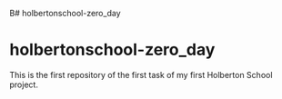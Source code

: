 B# holbertonschool-zero_day
# holbertonschool-zero_day

This is the first repository of the first task of my first Holberton School project.